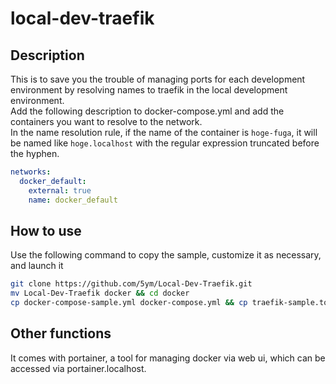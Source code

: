 # local-dev-traefik

## Description

This is to save you the trouble of managing ports for each development environment by resolving names to traefik in the local development environment.  
Add the following description to docker-compose.yml and add the containers you want to resolve to the network.  
In the name resolution rule, if the name of the container is `hoge-fuga`, it will be named like `hoge.localhost` with the regular expression truncated before the hyphen.

```yml
networks:
  docker_default:
    external: true
    name: docker_default
```
## How to use

Use the following command to copy the sample, customize it as necessary, and launch it

```sh
git clone https://github.com/5ym/Local-Dev-Traefik.git
mv Local-Dev-Traefik docker && cd docker
cp docker-compose-sample.yml docker-compose.yml && cp traefik-sample.toml traefik.toml
```
## Other functions

It comes with portainer, a tool for managing docker via web ui, which can be accessed via portainer.localhost.
